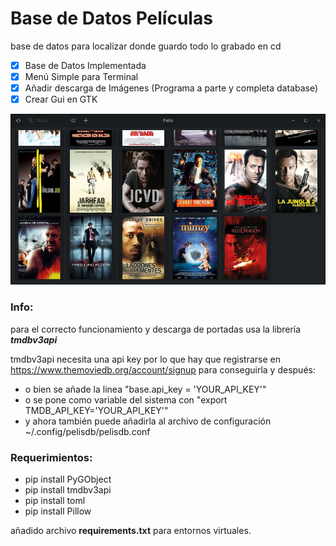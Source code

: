 # Base de Datos Películas

base de datos para localizar donde guardo todo lo grabado en cd

- [x] Base de Datos Implementada
- [x] Menú Simple para Terminal
- [x] Añadir descarga de Imágenes (Programa a parte y completa database)
- [x] Crear Gui en GTK

<img title="" src="./captura.png" alt="" width="600">

### Info:

para el correcto funcionamiento y descarga de portadas usa la librería ***tmdbv3api***

tmdbv3api necesita una api key por lo que hay que 
registrarse en https://www.themoviedb.org/account/signup 
para conseguirla y después: 

* o bien se añade la linea "base.api_key = 'YOUR_API_KEY'" 
* o se pone como variable del sistema con "export TMDB_API_KEY='YOUR_API_KEY'"
* y ahora también puede añadirla al archivo de configuración ~/.config/pelisdb/pelisdb.conf

### Requerimientos:

* pip install PyGObject
* pip install tmdbv3api
* pip install toml
* pip install Pillow

añadido archivo **requirements.txt** para entornos virtuales.
